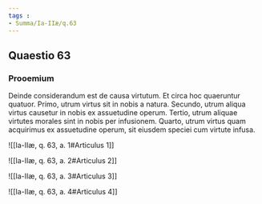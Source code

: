 ```yaml
---
tags : 
- Summa/Ia-IIæ/q.63
---
```


## Quaestio 63

### Prooemium

Deinde considerandum est de causa virtutum. Et circa hoc quaeruntur quatuor. Primo, utrum virtus sit in nobis a natura. Secundo, utrum aliqua virtus causetur in nobis ex assuetudine operum. Tertio, utrum aliquae virtutes morales sint in nobis per infusionem. Quarto, utrum virtus quam acquirimus ex assuetudine operum, sit eiusdem speciei cum virtute infusa.

![[Ia-IIæ, q. 63, a. 1#Articulus 1]]

![[Ia-IIæ, q. 63, a. 2#Articulus 2]]

![[Ia-IIæ, q. 63, a. 3#Articulus 3]]

![[Ia-IIæ, q. 63, a. 4#Articulus 4]]

